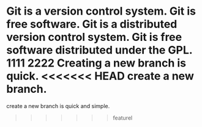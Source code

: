 Git is a version control system.
Git is free software.
Git is a distributed version control system.
Git is free software distributed under the GPL.
1111
2222
Creating a new branch is quick.
<<<<<<< HEAD
create a new branch.
=======
create a new branch is quick and simple.
>>>>>>> featurel
